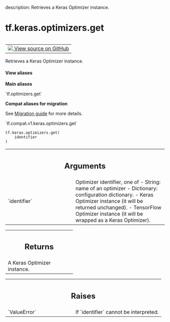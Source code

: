 description: Retrieves a Keras Optimizer instance.

<div itemscope itemtype="http://developers.google.com/ReferenceObject">
<meta itemprop="name" content="tf.keras.optimizers.get" />
<meta itemprop="path" content="Stable" />
</div>

# tf.keras.optimizers.get

<!-- Insert buttons and diff -->

<table class="tfo-notebook-buttons tfo-api nocontent" align="left">
<td>
  <a target="_blank" href="https://github.com/tensorflow/tensorflow/blob/r2.3/tensorflow/python/keras/optimizers.py#L872-L903">
    <img src="https://www.tensorflow.org/images/GitHub-Mark-32px.png" />
    View source on GitHub
  </a>
</td>
</table>



Retrieves a Keras Optimizer instance.

<section class="expandable">
  <h4 class="showalways">View aliases</h4>
  <p>
<b>Main aliases</b>
<p>`tf.optimizers.get`</p>

<b>Compat aliases for migration</b>
<p>See
<a href="https://www.tensorflow.org/guide/migrate">Migration guide</a> for
more details.</p>
<p>`tf.compat.v1.keras.optimizers.get`</p>
</p>
</section>

<pre class="devsite-click-to-copy prettyprint lang-py tfo-signature-link">
<code>tf.keras.optimizers.get(
    identifier
)
</code></pre>



<!-- Placeholder for "Used in" -->


<!-- Tabular view -->
 <table class="responsive fixed orange">
<colgroup><col width="214px"><col></colgroup>
<tr><th colspan="2"><h2 class="add-link">Arguments</h2></th></tr>

<tr>
<td>
`identifier`
</td>
<td>
Optimizer identifier, one of
- String: name of an optimizer
- Dictionary: configuration dictionary. - Keras Optimizer instance (it
will be returned unchanged). - TensorFlow Optimizer instance (it
will be wrapped as a Keras Optimizer).
</td>
</tr>
</table>



<!-- Tabular view -->
 <table class="responsive fixed orange">
<colgroup><col width="214px"><col></colgroup>
<tr><th colspan="2"><h2 class="add-link">Returns</h2></th></tr>
<tr class="alt">
<td colspan="2">
A Keras Optimizer instance.
</td>
</tr>

</table>



<!-- Tabular view -->
 <table class="responsive fixed orange">
<colgroup><col width="214px"><col></colgroup>
<tr><th colspan="2"><h2 class="add-link">Raises</h2></th></tr>

<tr>
<td>
`ValueError`
</td>
<td>
If `identifier` cannot be interpreted.
</td>
</tr>
</table>

